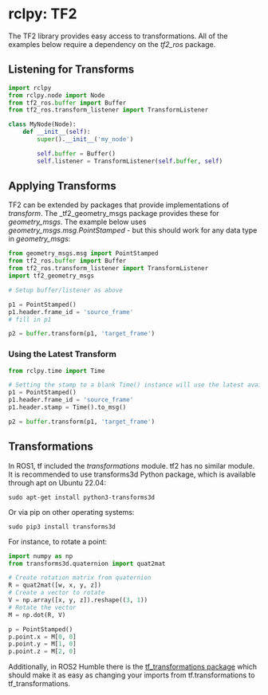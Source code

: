 # rclpy: TF2

The TF2 library provides easy access to transformations. All of the examples below
require a dependency on the _tf2_ros_ package.

## Listening for Transforms

```python
import rclpy
from rclpy.node import Node
from tf2_ros.buffer import Buffer
from tf2_ros.transform_listener import TransformListener

class MyNode(Node):
    def __init__(self):
        super().__init__('my_node')

        self.buffer = Buffer()
        self.listener = TransformListener(self.buffer, self)
```

## Applying Transforms

TF2 can be extended by packages that provide implementations of _transform_.
The _tf2_geometry_msgs package provides these for _geometry_msgs_. The example
below uses _geometry_msgs.msg.PointStamped_ - but this should work for any
data type in _geometry_msgs_:

```python
from geometry_msgs.msg import PointStamped
from tf2_ros.buffer import Buffer
from tf2_ros.transform_listener import TransformListener
import tf2_geometry_msgs

# Setup buffer/listener as above

p1 = PointStamped()
p1.header.frame_id = 'source_frame'
# fill in p1

p2 = buffer.transform(p1, 'target_frame')
```

### Using the Latest Transform

```python
from rclpy.time import Time

# Setting the stamp to a blank Time() instance will use the latest available data
p1 = PointStamped()
p1.header.frame_id = 'source_frame'
p1.header.stamp = Time().to_msg()

p2 = buffer.transform(p1, 'target_frame')
```

## Transformations

In ROS1, tf included the _transformations_ module. tf2 has no similar module.
It is recommended to use transforms3d Python package, which is available through
apt on Ubuntu 22.04:

```
sudo apt-get install python3-transforms3d
```

Or via pip on other operating systems:

```
sudo pip3 install transforms3d
```

For instance, to rotate a point:

```python
import numpy as np
from transforms3d.quaternion import quat2mat

# Create rotation matrix from quaternion
R = quat2mat([w, x, y, z])
# Create a vector to rotate
V = np.array([x, y, z]).reshape((3, 1))
# Rotate the vector
M = np.dot(R, V)

p = PointStamped()
p.point.x = M[0, 0]
p.point.y = M[1, 0]
p.point.z = M[2, 0]
```

Additionally, in ROS2 Humble there is the [tf_transformations package](https://github.com/DLu/tf_transformations)
which should make it as easy as changing your imports from tf.transformations to tf_transformations.
